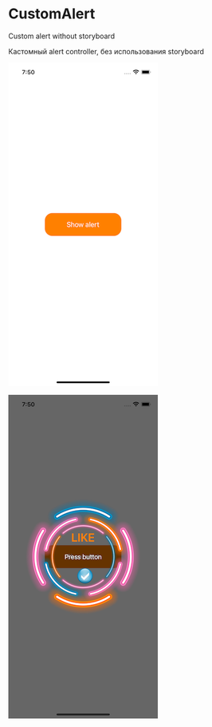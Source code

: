 # CustomAlert
Custom alert without storyboard

Кастомный alert controller, без использования storyboard

![alt text](https://github.com/byLLIPyT/CustomAlert/blob/4c42ffde4884f50fcece2cb0fe68a1e93dd62a5b/first.png)

![alt text](https://github.com/byLLIPyT/CustomAlert/blob/4c42ffde4884f50fcece2cb0fe68a1e93dd62a5b/alert.png)
